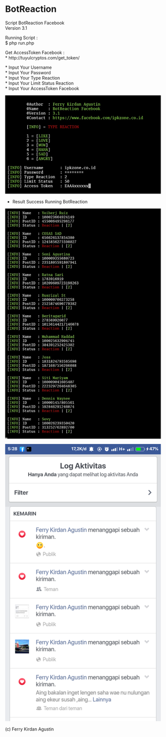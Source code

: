 # BotReaction

 <p><p>
 
 Script BotReaction Facebook<br>
 Version 3.1<br>
 
 Running Script :<br>
 $ php run.php<br>
 <p>
 Get AccessToken Facebook :<br>
 * http://tuyulcryptos.com/get_token/
 <p>
 * Input Your Username<br>
 * Input Your Password<br>
 * Input Your Type Reaction<br>
 * Input Your Limit Status Reaction<br>
 * Input Your AccessToken Facebook<br>
 <p>

 <img src="https://github.com/ipkzone/BotReaction/blob/master/img01.jpg" alt="img01" />
<p>

 * Result Success Running BotReaction<br>
 <p>
 
  <img src="https://github.com/ipkzone/BotReaction/blob/master/img02.jpg" alt="img02" />
<p>


  <img src="https://github.com/ipkzone/BotReaction/blob/master/ss.png" alt="Screan Result" />
<p>
<p>

(c) Ferry Kirdan Agustin
